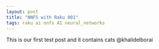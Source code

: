 ```yaml
---
layout: post
title: "NNFS with Raku 001"
tags: raku ai nnfs AI neural_networks 
---
```


This is our first test post and it contains cats @khalidelborai